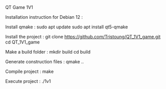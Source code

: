 QT Game 1V1

Installation instruction for Debian 12 : 

Install qmake :
  sudo apt update
  sudo apt install qt5-qmake

Install the project :
  git clone https://github.com/Tristoung/QT_1V1_game.git
  cd QT_1V1_game

Make a build folder :
  mkdir build
  cd build

Generate construction files :
  qmake ..

Compile project :
  make

Execute project :
  ./1v1
